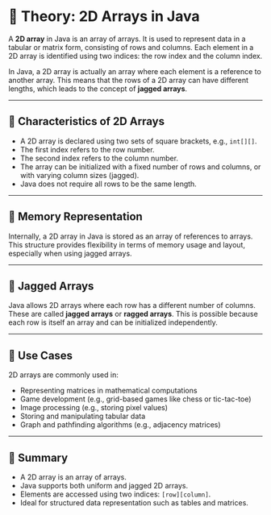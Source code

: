 # 📘 Theory: 2D Arrays in Java

A **2D array** in Java is an array of arrays. It is used to represent data in a tabular or matrix form, consisting of rows and columns. Each element in a 2D array is identified using two indices: the row index and the column index.

In Java, a 2D array is actually an array where each element is a reference to another array. This means that the rows of a 2D array can have different lengths, which leads to the concept of **jagged arrays**.

---

## 🔹 Characteristics of 2D Arrays

- A 2D array is declared using two sets of square brackets, e.g., `int[][]`.
- The first index refers to the row number.
- The second index refers to the column number.
- The array can be initialized with a fixed number of rows and columns, or with varying column sizes (jagged).
- Java does not require all rows to be the same length.

---

## 🔹 Memory Representation

Internally, a 2D array in Java is stored as an array of references to arrays. This structure provides flexibility in terms of memory usage and layout, especially when using jagged arrays.

---

## 🔹 Jagged Arrays

Java allows 2D arrays where each row has a different number of columns. These are called **jagged arrays** or **ragged arrays**. This is possible because each row is itself an array and can be initialized independently.

---

## 🔹 Use Cases

2D arrays are commonly used in:

- Representing matrices in mathematical computations
- Game development (e.g., grid-based games like chess or tic-tac-toe)
- Image processing (e.g., storing pixel values)
- Storing and manipulating tabular data
- Graph and pathfinding algorithms (e.g., adjacency matrices)

---

## 🔹 Summary

- A 2D array is an array of arrays.
- Java supports both uniform and jagged 2D arrays.
- Elements are accessed using two indices: `[row][column]`.
- Ideal for structured data representation such as tables and matrices.

